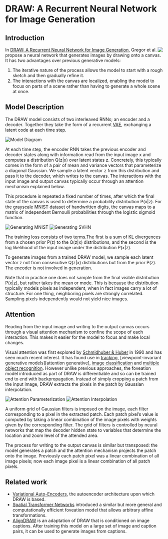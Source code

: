 DRAW: A Recurrent Neural Network for Image Generation
=====================================================

Introduction
------------

<img align="right" src="assets/generation.gif">

In [DRAW: A Recurrent Neural Network for Image Generation][draw], Gregor et al. propose a neural network that generates images by drawing onto a canvas. It has two advantages over previous generative models:
  1. The iterative nature of the process allows the model to start with a rough sketch and then gradually refine it.
  2. The interactions with the canvas are localized, enabling the model to focus on parts of a scene rather than having to generate a whole scene at once.

Model Description
-----------------

The DRAW model consists of two interleaved RNNs; an encoder and a decoder. Together they take the form of a recurrent [VAE][vae], exchanging a latent code at each time step.

![Model Diagram][diagram]

At each time step, the encoder RNN takes the previous encoder and decoder states along with information read from the input image x and computes a distribution Q(z|x) over latent states z.  Concretely, this typically comes in the form of a pair of mean and variance vectors that parameterize a diagonal Gaussian. We sample a latent vector z from this distribution and pass it to the decoder, which writes to the canvas. The interactions with the input image and output canvas typically occur through an attention mechanism explained below.

This procedure is repeated a fixed number of times, after which the final state of the canvas is used to determine a probability distribution P(x|z). For the grayscale [MNIST][mnist] dataset of handwritten digits, the canvas maps to a matrix of independent Bernoulli probabilities through the logistic sigmoid function.

![Generating MNIST][mnist generation] ![Generating SVHN][svhn generation]

The training loss consists of two terms.The first is a sum of KL divergences from a chosen prior P(z) to the Q(z|x) distributions, and the second is the log likelihood of the input image under the distribution P(x|z).

To generate images from a trained DRAW model, we sample each latent vector z not from consecutive Q(z|x) distributions but from the prior P(z). The encoder is not involved in generation.

Note that in practice one does not sample from the final visible distribution P(x|z), but rather takes the mean or mode. This is because the distribution typically models pixels as independent, when in fact images carry a lot of structure. For one thing, neighboring pixels are strongly correlated. Sampling pixels independently would not yield nice images.

Attention
---------

Reading from the input image and writing to the output canvas occurs through a visual attention mechanism to confine the scope of each interaction. This makes it easier for the model to focus and make local changes.

Visual attention was first explored by [Schmidhuber & Huber][attention schmidhuber] in 1990 and has seen much recent interest. It has found use in [tracking][attention tracking], [viewpoint-invariant generative models][attention generative], [image classification][attention classification] and [multiple object recognition][attention recognition]. However unlike previous approaches, the foveation model introduced as part of DRAW is differentiable and so can be trained end to end with backpropagation. Instead of simply cropping a patch from the input image, DRAW extracts the pixels in the patch by Gaussian interpolation.

![Attention Parameterization][attention parameterization] ![Attention Interpolation][attention interpolation]

A uniform grid of Gaussian filters is imposed on the image, each filter corresponding to a pixel in the extracted patch. Each patch pixel’s value is computed by taking a linear combination of the image pixels with weights given by the corresponding filter. The grid of filters is controlled by neural networks that map the decoder hidden state to variables that determine the location and zoom level of the attended area.

The process for writing to the output canvas is similar but transposed: the model generates a patch and the attention mechanism projects the patch onto the image. Previously each patch pixel was a linear combination of all image pixels; now each image pixel is a linear combination of all patch pixels.

Related work
------------

- [Variational Auto-Encoders][vae], the autoencoder architecture upon which DRAW is based.
- [Spatial Transformer Networks][stn] introduced a similar but more general and computationally efficient foveation model that allows arbitrary affine transformations.
- [AlignDRAW][aligndraw] is an adaptation of DRAW that is conditioned on image captions. After training this model on a large set of image and caption pairs, it can be used to generate images from captions.

[draw]: https://arxiv.org/abs/1502.04623
[vae]: https://arxiv.org/abs/1312.6114
[diagram]: assets/diagram.png
[mnist]: https://www.tensorflow.org/tutorials/mnist/tf/index.html
[mnist generation]: assets/mnist_generation.png
[svhn generation]: assets/svhn_generation.png
[attention schmidhuber]: http://people.idsia.ch/~juergen/attentive.html
[attention tracking]: http://arxiv.org/abs/1109.3737
[attention generation]: https://arxiv.org/abs/1312.6110
[attention classification]: http://arxiv.org/abs/1406.6247
[attention recognition]: https://arxiv.org/abs/1412.7755
[attention parameterization]: assets/attention_parameterization.png
[attention interpolation]: assets/attention_interpolation.png
[stn]: https://arxiv.org/abs/1506.02025
[aligndraw]: http://arxiv.org/abs/1511.02793
